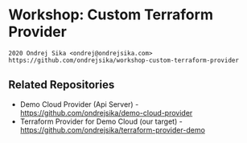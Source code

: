 # Workshop: Custom Terraform Provider

    2020 Ondrej Sika <ondrej@ondrejsika.com>
    https://github.com/ondrejsika/workshop-custom-terraform-provider


## Related Repositories

- Demo Cloud Provider (Api Server) - https://github.com/ondrejsika/demo-cloud-provider
- Terraform Provider for Demo Cloud (our target) - https://github.com/ondrejsika/terraform-provider-demo
